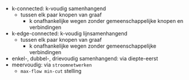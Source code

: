 
* k-connected: k-voudig samenhangend
    * tussen elk paar knopen van graaf
        * k onafhankelijke wegen zonder gemeenschappelijke knopen en verbindingen
* k-edge-connected: k-voudig lijnsamenhangend
    * tussen elk paar knopen van graaf
        * k onafhankelijke wegen zonder gemeenschappelijke verbindingen
* enkel-, dubbel-, drievoudig samenhangend: via diepte-eerst
* meervoudig: via `stroomnetwerken`
    * `max-flow min-cut` stelling
